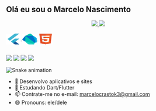 
## Olá eu sou o Marcelo Nascimento
<div align="center">
  <a href="https://github.com/Marcelo1233">
  <img height="180em" src="https://github-readme-stats.vercel.app/api?username=Marcelo1233&show_icons=true&theme=dracula&include_all_commits=true&count_private=true"/>
  <img height="180em" src="https://github-readme-stats.vercel.app/api/top-langs/?username=Marcelo1233&layout=compact&langs_count=7&theme=dracula"/>
</div>
  
  
<div style="display: inline_block"><br>
    <img align="center" alt="Marcelo-CSS" height="30" width="40" src="https://raw.githubusercontent.com/devicons/devicon/master/icons/flutter/flutter-original.svg">
  <img align="center" alt="Marcelo-Dart" height="30" width="40" src="https://raw.githubusercontent.com/devicons/devicon/master/icons/dart/dart-original.svg">
  <img align="center" alt="Marcelo-HTML" height="30" width="40" src="https://raw.githubusercontent.com/devicons/devicon/master/icons/html5/html5-original.svg">
  
</div>
  
  ##
 
<div> 
  <a href="https://youtube.com/channel/UCrLSfNHsWzoNz5N0ces3mTQ" target="_blank"><img src="https://img.shields.io/badge/YouTube-FF0000?style=for-the-badge&logo=youtube&logoColor=white" target="_blank"></a>
  <a href="https://instagram.com/marcelo.nascimentok3" target="_blank"><img src="https://img.shields.io/badge/-Instagram-%23E4405F?style=for-the-badge&logo=instagram&logoColor=white" target="_blank"></a>
  <a href = "mailto:marcelocrastok3@gmail.com"><img src="https://img.shields.io/badge/-Gmail-%23333?style=for-the-badge&logo=gmail&logoColor=white" target="_blank"></a>
  <a href="(https://www.linkedin.com/in/marcelo-nascimento-368555235)" target="_blank"><img src="https://img.shields.io/badge/-LinkedIn-%230077B5?style=for-the-badge&logo=linkedin&logoColor=white" target="_blank"></a> 
 
  ![Snake animation](https://github.com/Marcelo1233/Marcelo1233/blob/output/github-contribution-grid-snake.svg)
 
</div>
  
 - 🔭 Desenvolvo aplicativos e sites
- 🌱 Estudando Dart/Flutter
- 📫 Contrate-me no e-mail: marcelocrastok3@gmail.com
- 😄 Pronouns: ele/dele
